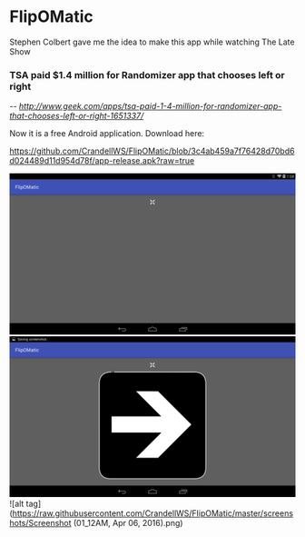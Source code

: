 # FlipOMatic
Stephen Colbert gave me the idea to make this app while watching The Late Show

### TSA paid $1.4 million for Randomizer app that chooses left or right

  -- <cite>http://www.geek.com/apps/tsa-paid-1-4-million-for-randomizer-app-that-chooses-left-or-right-1651337/</cite>
  
Now it is a free Android application. Download here:

https://github.com/CrandellWS/FlipOMatic/blob/3c4ab459a7f76428d70bd6d024489d11d954d78f/app-release.apk?raw=true

![alt tag](https://raw.githubusercontent.com/CrandellWS/FlipOMatic/master/screenshots/Screenshot_2016-04-06-01-08-55.png)
![alt tag](https://raw.githubusercontent.com/CrandellWS/FlipOMatic/master/screenshots/Screenshot_2016-04-06-01-08-59.png)
![alt tag](https://raw.githubusercontent.com/CrandellWS/FlipOMatic/master/screenshots/Screenshot (01_12AM, Apr 06, 2016).png)

